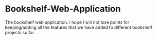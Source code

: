 # Bookshelf-Web-Application
The bookshelf web application. I hope I will not lose points for keeping/adding all the features that we have added to different bookshelf projects so far.
